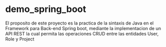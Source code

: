 # demo_spring_boot
El proposito de este proyecto es la practica de la sintaxis de Java en el Framework para Back-end Spring boot, mediante la implementacion de un API REST la cual permita las operaciones CRUD entre las entidades User, Role y Project
